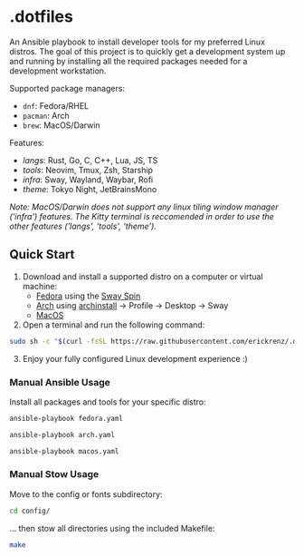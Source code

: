 # .dotfiles

An Ansible playbook to install developer tools for my preferred Linux distros. The goal of this project is to quickly get a development system up and running by installing all the required packages needed for a development workstation. 

Supported package managers:
- `dnf`: Fedora/RHEL
- `pacman`: Arch
- `brew`: MacOS/Darwin

Features:
- _langs_: Rust, Go, C, C++, Lua, JS, TS
- _tools_: Neovim, Tmux, Zsh, Starship
- _infra_: Sway, Wayland, Waybar, Rofi
- _theme_: Tokyo Night, JetBrainsMono

_Note: MacOS/Darwin does not support any linux tiling window manager ('infra') features. The Kitty terminal is reccomended in order to use the other features ('langs', 'tools', 'theme')._

## Quick Start

1. Download and install a supported distro on a computer or virtual machine:
    - [Fedora](https://fedoraproject.org/workstation/download) using the [Sway Spin](https://fedoraproject.org/spins/sway)
    - [Arch](https://wiki.archlinux.org/title/Installation_guide) using [archinstall]() -> Profile -> Desktop -> Sway
    - [MacOS](https://developer.apple.com/macos)
2. Open a terminal and run the following command:
```bash
sudo sh -c "$(curl -fsSL https://raw.githubusercontent.com/erickrenz/.dotfiles/main/setup.sh)"
```
3. Enjoy your fully configured Linux development experience :)

### Manual Ansible Usage

Install all packages and tools for your specific distro:
```bash
ansible-playbook fedora.yaml
```
```bash
ansible-playbook arch.yaml
```
```bash
ansible-playbook macos.yaml
```

### Manual Stow Usage

Move to the config or fonts subdirectory:
```bash
cd config/
```
... then stow all directories using the included Makefile:
```bash
make
```

